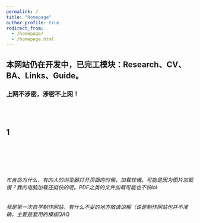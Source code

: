 ```yaml
---
permalink: /
title: "Homepage"
author_profile: true
redirect_from: 
  - /homepage/
  - /homepage.html
---
```


## 本网站仍在开发中，已完工模块：Research、CV、BA、Links、Guide。

### 上网不涉密，涉密不上网！

<br><br>

## 1

<br><br><br><br>

###### 布吉岛为什么，有的人的浏览器打开页面的时候，加载较慢。可能是因为图片加载慢？我的电脑加载还挺快的呢。PDF之类的文件加载可能也不快lol
###### 我是第一次自学制作网站，有什么不妥的地方敬请谅解（说是制作网站也并不准确，主要是套用的模板QAQ